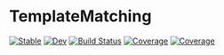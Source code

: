 # TemplateMatching

[![Stable](https://img.shields.io/badge/docs-stable-blue.svg)](https://stefanocampanella.github.io/TemplateMatching.jl/stable)
[![Dev](https://img.shields.io/badge/docs-dev-blue.svg)](https://stefanocampanella.github.io/TemplateMatching.jl/dev)
[![Build Status](https://github.com/stefanocampanella/TemplateMatching.jl/actions/workflows/CI.yml/badge.svg?branch=master)](https://github.com/stefanocampanella/TemplateMatching.jl/actions/workflows/CI.yml?query=branch%3Amaster)
[![Coverage](https://codecov.io/gh/stefanocampanella/TemplateMatching.jl/branch/master/graph/badge.svg)](https://codecov.io/gh/stefanocampanella/TemplateMatching.jl)
[![Coverage](https://coveralls.io/repos/github/stefanocampanella/TemplateMatching.jl/badge.svg?branch=master)](https://coveralls.io/github/stefanocampanella/TemplateMatching.jl?branch=master)
